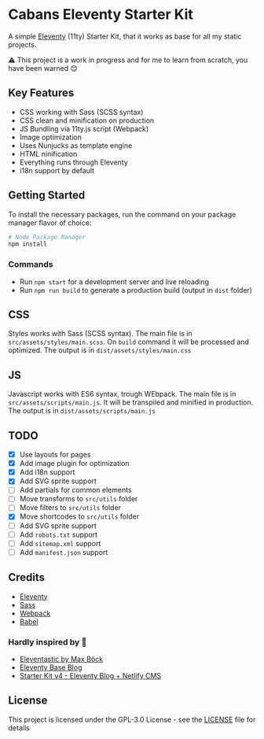 # Cabans Eleventy Starter Kit

A simple [Eleventy](https://www.11ty.dev/) (11ty) Starter Kit, that it works as base for all my static projects. 

⚠️ This project is a work in progress and for me to learn from scratch, you have been warned 😊

## Key Features

* CSS working with Sass (SCSS syntax)
* CSS clean and minification on production
* JS Bundling via 11ty.js script (Webpack)
* Image optimization
* Uses Nunjucks as template engine
* HTML ninification
* Everything runs through Eleventy
* i18n support by default

## Getting Started

To install the necessary packages, run the command on your package manager flavor of choice:

```sh
# Node Package Manager
npm install
```

### Commands

* Run `npm start` for a development server and live reloading
* Run `npm run build` to generate a production build (output in `dist` folder)

## CSS

Styles works with Sass (SCSS syntax). The main file is in `src/assets/styles/main.scss`.
On `build` command it will be processed and optimized. The output is in `dist/assets/styles/main.css`

## JS

Javascript works with ES6 syntax, trough WEbpack. The main file is in `src/assets/scripts/main.js`.
It will be transpiled and minified in production. The output is in `dist/assets/scripts/main.js`


## TODO

- [x] Use layouts for pages
- [x] Add image plugin for optimization
- [x] Add i18n support
- [x] Add SVG sprite support
- [ ] Add partials for common elements
- [ ] Move transforms to `src/utils` folder
- [ ] Move filters to `src/utils` folder
- [x] Move shortcodes to `src/utils` folder
- [ ] Add SVG sprite support
- [ ] Add `robots.txt` support
- [ ] Add `sitemap.xml` support
- [ ] Add `manifest.json` support

## Credits

* [Eleventy](https://www.11ty.dev/)
* [Sass](https://sass-lang.com/)
* [Webpack](https://webpack.js.org/)
* [Babel](https://babeljs.io/)

### Hardly inspired by 💖

* [Eleventastic by Max Böck](https://github.com/maxboeck/eleventastic)
* [Eleventy Base Blog](https://github.com/11ty/eleventy-base-blog)
* [Starter Kit v4 - Eleventy Blog + Netlify CMS](https://github.com/Oak-Harbor-Kits/Starter-Kit-V4-Eleventy)

## License

This project is licensed under the GPL-3.0 License - see the [LICENSE](LICENSE) file for details
